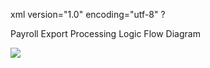 xml version="1.0" encoding="utf-8" ?





Payroll Export Processing Logic Flow Diagram




![](/img/image-404.png)